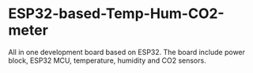# ESP32-based-Temp-Hum-CO2-meter
All in one development board based on ESP32. The board include power block, ESP32 MCU, temperature, humidity and CO2 sensors.
